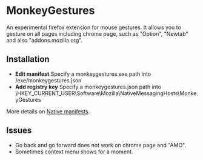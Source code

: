 # MonkeyGestures

An experimental firefox extension for mouse gestures. It allows you to gesture on all pages including chrome page, such as "Option", "Newtab" and also "addons.mozilla.org".

## Installation

- **Edit manifest**
Specify a monkeygestures.exe path into /exe/monkeygestures.json
- **Add registry key**
Specify a monkeygestures.json path into \HKEY_CURRENT_USER\Software\Mozilla\NativeMessagingHosts\MonkeyGestures

More details on [Native manifests](https://developer.mozilla.org/en-US/docs/Mozilla/Add-ons/WebExtensions/Native_manifests).

## Issues

- Go back and go forward does not work on chrome page and "AMO".
- Sometimes context menu shows for a moment.